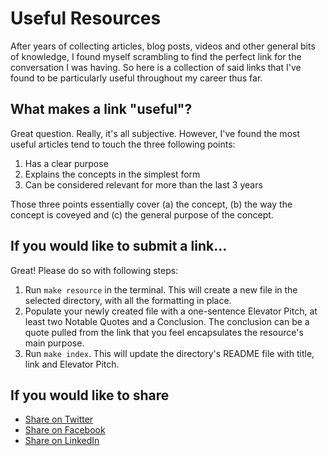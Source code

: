 # Useful Resources

After years of collecting articles, blog posts, videos and other general bits of knowledge, I found myself scrambling to find the perfect link for the conversation I was having. So here is a collection of said links that I've found to be particularly useful throughout my career thus far.

## What makes a link  "useful"?
Great question. Really, it's all subjective. However, I've found the most useful articles tend to touch the three following points:
1. Has a clear purpose
2. Explains the concepts in the simplest form
3. Can be considered relevant for more than the last 3 years

Those three points essentially cover (a) the concept, (b)  the way the concept is coveyed and (c) the general purpose of the concept.

## If you would like to submit a link...
Great! Please do so with following steps:
1. Run `make resource` in the terminal. This will create a new file in the selected directory, with all the formatting in place.
2. Populate your newly created file with a one-sentence Elevator Pitch, at least two Notable Quotes and a Conclusion. The conclusion can be a quote pulled from the link that you feel encapsulates the resource's main purpose.
3. Run `make index`. This will update the directory's README file with title, link and Elevator Pitch.

## If you would like to share
+ [Share on Twitter](http://twitter.com/intent/tweet?text=https://github.com/Havimaki/useful-resources)
+ [Share on Facebook](https://www.facebook.com/share.php?u=https%3A%2F%2Fgithub.com%2Havimaki%2useful-resources&p[images][0]=&p[title]=List%20Of%20Useful%20Resources&p[summary]=)
+ [Share on LinkedIn](http://www.linkedin.com/shareArticle?mini=true&url=https://github.com/Havimaki/useful-resources&title=List%20Of%20Useful%20Resources&summary=&source=)

